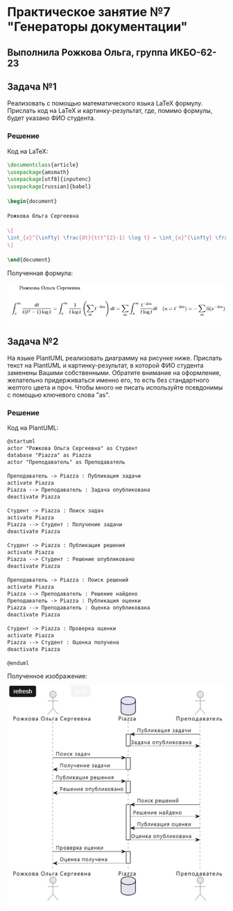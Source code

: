 # Практическое занятие №7 "Генераторы документации"
Выполнила **Рожкова Ольга**, группа **ИКБО-62-23** 
---
## Задача №1

Реализовать с помощью математического языка LaTeX формулу. Прислать код на LaTeX и картинку-результат, где, помимо формулы, будет указано ФИО студента.

### Решение

Код на LaTeX: 

```latex
\documentclass{article}
\usepackage{amsmath}
\usepackage[utf8]{inputenc}
\usepackage[russian]{babel}

\begin{document}

Рожкова Ольга Сергеевна

\[
\int_{x}^{\infty} \frac{dt}{t(t^{2}-1) \log t} = \int_{x}^{\infty} \frac{1}{t \log t} \left( \sum_{m} t^{-2m} \right) dt = \sum_{m} \int_{x}^{\infty} \frac{t^{-2m}}{t \log t} dt \quad (u = t^{-2m}) = -\sum_{m} \operatorname{li}(x^{-2m})
\]

\end{document}
```
Полученная формула:

![image](https://github.com/guezwhozbak/configuration-upravlation/blob/main/practice7/7-1.jpg)

## Задача №2

На языке PlantUML реализовать диаграмму на рисунке ниже. Прислать текст на PlantUML и картинку-результат, в которой ФИО студента заменены Вашими собственными. Обратите внимание на оформление, желательно придерживаться именно его, то есть без стандартного желтого цвета и проч. Чтобы много не писать используйте псевдонимы с помощью ключевого слова "as".

### Решение

Код на PlantUML:

```plantuml
@startuml
actor "Рожкова Ольга Сергеевна" as Студент
database "Piazza" as Piazza
actor "Преподаватель" as Преподаватель

Преподаватель -> Piazza : Публикация задачи
activate Piazza
Piazza --> Преподаватель : Задача опубликована
deactivate Piazza

Студент -> Piazza : Поиск задач
activate Piazza
Piazza --> Студент : Получение задачи
deactivate Piazza

Студент -> Piazza : Публикация решения
activate Piazza
Piazza --> Студент : Решение опубликовано
deactivate Piazza

Преподаватель -> Piazza : Поиск решений
activate Piazza
Piazza --> Преподаватель : Решение найдено
Преподаватель -> Piazza : Публикация оценки
Piazza --> Преподаватель : Оценка опубликована
deactivate Piazza

Студент -> Piazza : Проверка оценки
activate Piazza
Piazza --> Студент : Оценка получена
deactivate Piazza

@enduml
```
Полученное изображение:

![image](https://github.com/guezwhozbak/configuration-upravlation/blob/main/practice7/7-2.jpg)





